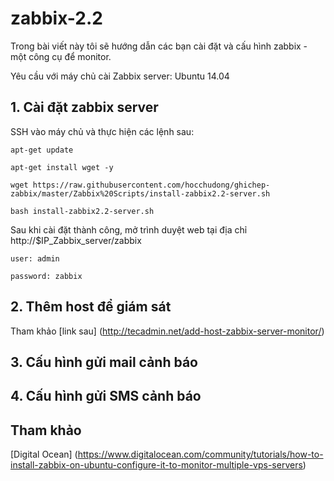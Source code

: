 zabbix-2.2
==========

Trong bài viết này tôi sẽ hướng dẫn các bạn cài đặt và cấu hình zabbix - một công cụ để monitor.

Yêu cầu với máy chủ cài Zabbix server: Ubuntu 14.04

## 1. Cài đặt zabbix server

SSH vào máy chủ và thực hiện các lệnh sau:

    apt-get update

    apt-get install wget -y

    wget https://raw.githubusercontent.com/hocchudong/ghichep-zabbix/master/Zabbix%20Scripts/install-zabbix2.2-server.sh

    bash install-zabbix2.2-server.sh

Sau khi cài đặt thành công, mở trình duyệt web tại địa chỉ http://$IP_Zabbix_server/zabbix
	
	user: admin
	
	password: zabbix
	
## 2. Thêm host để giám sát
	
Tham khảo [link sau] (http://tecadmin.net/add-host-zabbix-server-monitor/)
	
## 3. Cấu hình gửi mail cảnh báo

## 4. Cấu hình gửi SMS cảnh báo	
	
## Tham khảo
	
[Digital Ocean] (https://www.digitalocean.com/community/tutorials/how-to-install-zabbix-on-ubuntu-configure-it-to-monitor-multiple-vps-servers)
	
